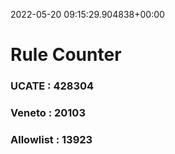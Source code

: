 2022-05-20 09:15:29.904838+00:00
# Rule Counter 
 ### UCATE : 428304

 ### Veneto : 20103

 ### Allowlist : 13923
